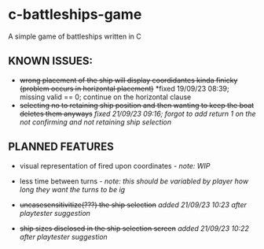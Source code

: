 # c-battleships-game
A simple game of battleships written in C


## KNOWN ISSUES:

- ~~wrong placement of the ship will display coordidantes kinda finicky (problem occurs in horizontal placement)~~ *fixed 19/09/23 08:39; missing valid == 0; continue on the horizontal clause
- ~~selecting no to retaining ship position and then wanting to keep the boat deletes them anyways~~ *fixed 21/09/23 09:16; forgot to add return 1 on the not confirming and not retaining ship selection* 

## PLANNED FEATURES

- visual representation of fired upon coordinates - *note: WIP*

- less time between turns - *note: this should be variabled by player how long they want the turns to be ig*

- ~~uncasesensitivitize(???) the ship selection~~ *added 21/09/23 10:23 after playtester suggestion*

- ~~ship sizes disclosed in the ship selection screen~~ *added 21/09/23 10:22 after playtester suggestion*


